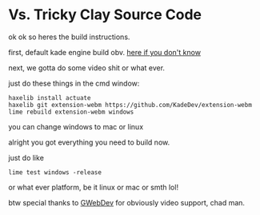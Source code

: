 # Vs. Tricky Clay Source Code 

ok ok so heres the build instructions.

first, default kade engine build obv. [here if you don't know](https://kadedev.github.io/Kade-Engine/building)

next, we gotta do some video shit or what ever.

just do these things in the cmd window:

```
haxelib install actuate
haxelib git extension-webm https://github.com/KadeDev/extension-webm
lime rebuild extension-webm windows
```
you can change windows to mac or linux

alright you got everything you need to build now.

just do like

```
lime test windows -release
```

or what ever platform, be it linux or mac or smth lol!


btw special thanks to [GWebDev](https://github.com/GrowtopiaFli) for obviously video support, chad man.
